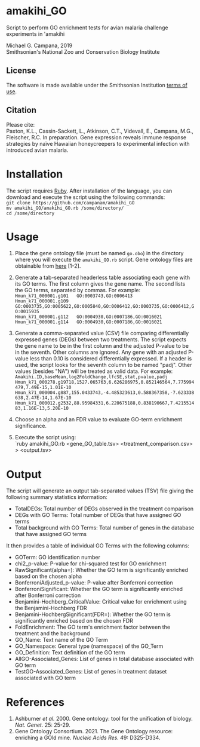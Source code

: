 # amakihi_GO
Script to perform GO enrichment tests for avian malaria challenge experiments in 'amakihi  

Michael G. Campana, 2019  
Smithsonian's National Zoo and Conservation Biology Institute  

## License  
The software is made available under the Smithsonian Institution [terms of use](https://www.si.edu/termsofuse).  

## Citation  
Please cite:  
Paxton, K.L., Cassin-Sackett, L., Atkinson, C.T., Videvall, E., Campana, M.G., Fleischer, R.C. In preparation. Gene expression reveals immune response strategies by naïve Hawaiian honeycreepers to experimental infection with introduced avian malaria.  

# Installation  
The script requires [Ruby](https://www.ruby-lang.org/). After installation of the language, you can download and execute the script using the following commands:  
`git clone https://github.com/campanam/amakihi_GO`  
`mv amakihi_GO/amakihi_GO.rb /some/directory/`  
`cd /some/directory`  

# Usage  
1. Place the gene ontology file (must be named `go.obo`) in the directory where you will execute the `amakihi_GO.rb` script. Gene ontology files are obtainable from [here](http://geneontology.org/docs/download-ontology/) [1-2].  

2. Generate a tab-separated headerless table associating each gene with its GO terms. The first column gives the gene name. The second lists the GO terms, separated by commas. For example:  
`Hmun_k71_000001.g101	GO:0003743,GO:0006413`  
`Hmun_k71_000001.g109	GO:0003735,GO:0005622,GO:0005840,GO:0006412,GO:0003735,GO:0006412,GO:0015935`  
`Hmun_k71_000001.g112	GO:0004930,GO:0007186,GO:0016021`  
`Hmun_k71_000001.g114	GO:0004930,GO:0007186,GO:0016021`  

3. Generate a comma-separated value (CSV) file comparing differentially expressed genes (DEGs) between two treatments. The script expects the gene name to be in the first column and the adjusted P-value to be in the seventh. Other columns are ignored. Any gene with an adjusted P-value less than 0.10 is considered differentially expressed. If a header is used, the script looks for the seventh column to be named "padj". Other values (besides "NA") will be treated as valid data. For example:  
`Amakihi.ID,baseMean,log2FoldChange,lfcSE,stat,pvalue,padj`  
`Hmun_k71_000278.g19718,1527.065763,6.626286975,0.852146564,7.775994479,7.49E-15,1.01E-10`  
`Hmun_k71_000004.g887,155.0433743,-4.485323613,0.588367358,-7.623338638,2.47E-14,1.67E-10`  
`Hmun_k71_000012.g2532,88.95984331,6.220675188,0.838190667,7.421551483,1.16E-13,5.20E-10`  

4. Choose an alpha and an FDR value to evaluate GO-term enrichment significance.  

5. Execute the script using:  
`ruby amakihi_GO.rb <gene_GO_table.tsv> <treatment_comparison.csv> <alpha> <FDR> > <output.tsv>  

# Output  
The script will generate an output tab-separated values (TSV) file giving the following summary statistics information:  
* TotalDEGs: Total number of DEGs observed in the treatment comparison  
* DEGs with GO Terms: Total number of DEGs that have assigned GO terms  
* Total background with GO Terms: Total number of genes in the database that have assigned GO terms  

It then provides a table of individual GO Terms with the following columns:  
* GOTerm: GO identification number  
* chi2_p-value: P-value for chi-squared test for GO enrichment  
* RawSignificant(alpha=<VALUE>): Whether the GO term is significantly enriched based on the chosen alpha  
* BonferroniAdjusted_p-value: P-value after Bonferroni correction  
* BonferroniSignificant: Whether the GO term is significantly enriched after Bonferroni correction  
* Benjamini-Hochberg_CriticalValue: Critical value for enrichment using the Benjamini-Hochberg FDR  
* Benjamini-HochbergSignificant(FDR=<VALUE>): Whether the GO term is significantly enriched based on the chosen FDR  
* FoldEnrichment: The GO term's enrichment factor between the treatment and the background  
* GO_Name: Text name of the GO Term  
* GO_Namespace: General type (namespace) of the GO_Term  
* GO_Definition: Text definition of the GO term  
* AllGO-Associated_Genes: List of genes in total database associated with GO term  
* TestGO-Associated_Genes: List of genes in treatment dataset associated with GO term  

# References  
1. Ashburner *et al.* 2000. Gene ontology: tool for the unification of biology. *Nat. Genet.* 25: 25-29.  
2. Gene Ontology Consortium. 2021. The Gene Ontology resource: enriching a GOld mine. *Nucleic Acids Res.* 49: D325-D334.  
